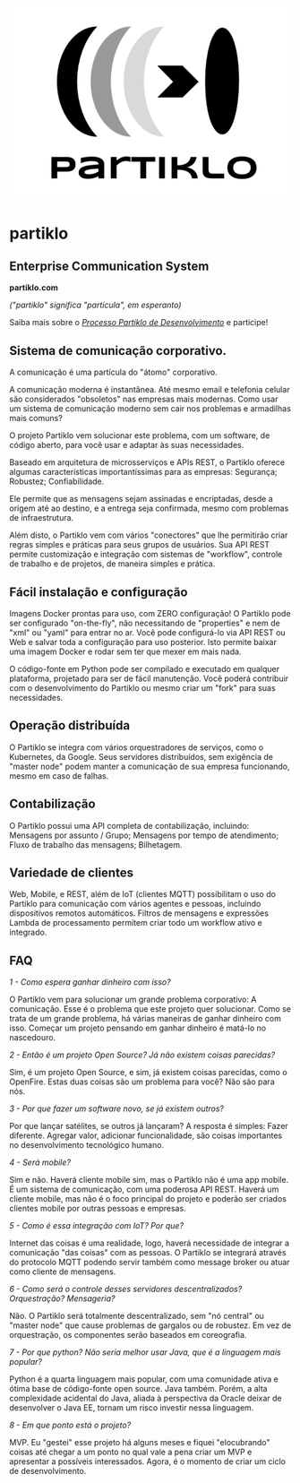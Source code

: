 !["logo"](/logo_Partiklo_fundo_branco.png)
# partiklo
## Enterprise Communication System

**partiklo.com**

*("partiklo" significa "partícula", em esperanto)*

Saiba mais sobre o [*Processo Partiklo de Desenvolvimento*](partiklo_process.md) e participe!

## Sistema de comunicação corporativo.

A comunicação é uma partícula do "átomo" corporativo.

A comunicação moderna é instantânea. Até mesmo email e telefonia celular são considerados "obsoletos" nas empresas mais modernas. Como usar um sistema de comunicação moderno sem cair nos problemas e armadilhas mais comuns? 

O projeto Partiklo vem solucionar este problema, com um software, de código aberto, para você usar e adaptar às suas necessidades. 

Baseado em arquitetura de microsserviços e APIs REST, o Partiklo oferece algumas características importantíssimas para as empresas: 
Segurança;
Robustez;
Confiabilidade.

Ele permite que as mensagens sejam assinadas e encriptadas, desde a origem até ao destino, e a entrega seja confirmada, mesmo com problemas de infraestrutura.

Além disto, o Partiklo vem com vários "conectores" que lhe permitirão criar regras simples e práticas para seus grupos de usuários. Sua API REST permite customização e integração com sistemas de "workflow", controle de trabalho e de projetos, de maneira simples e prática. 

## Fácil instalação e configuração

Imagens Docker prontas para uso, com ZERO configuração! O Partiklo pode ser configurado "on-the-fly", não necessitando de "properties" e nem de "xml" ou "yaml" para entrar no ar. Você pode configurá-lo via API REST ou Web e salvar toda a configuração para uso posterior. Isto permite baixar uma imagem Docker e rodar sem ter que mexer em mais nada.

O código-fonte em Python pode ser compilado e executado em qualquer plataforma, projetado para ser de fácil manutenção. Você poderá contribuir com o desenvolvimento do Partiklo ou mesmo criar um "fork" para suas necessidades.

## Operação distribuída

O Partiklo se integra com vários orquestradores de serviços, como o Kubernetes, da Google. Seus servidores distribuídos, sem exigência de "master node" podem manter a comunicação de sua empresa funcionando, mesmo em caso de falhas. 

## Contabilização

O Partiklo possui uma API completa de contabilização, incluindo: 
Mensagens por assunto / Grupo;
Mensagens por tempo de atendimento;
Fluxo de trabalho das mensagens;
Bilhetagem.


## Variedade de clientes

Web, Mobile, e REST, além de IoT (clientes MQTT) possibilitam o uso do Partiklo para comunicação com vários agentes e pessoas, incluindo dispositivos remotos automáticos. Filtros de mensagens e expressões Lambda de processamento permitem criar todo um workflow ativo e integrado.


## FAQ

*1 - Como espera ganhar dinheiro com isso?*

O Partiklo vem para solucionar um grande problema corporativo: A comunicação. Esse é o problema que este projeto quer solucionar. Como se trata de um grande problema, há várias maneiras de ganhar dinheiro com isso.
Começar um projeto pensando em ganhar dinheiro é matá-lo no nascedouro.

*2 - Então é um projeto Open Source? Já não existem coisas parecidas?*

Sim, é um projeto Open Source, e sim, já existem coisas parecidas, como o OpenFire. Estas duas coisas são um problema para você? Não são para nós.

*3 - Por que fazer um software novo, se já existem outros?*

Por que lançar satélites, se outros já lançaram? A resposta é simples: Fazer diferente. Agregar valor, adicionar funcionalidade, são coisas importantes no desenvolvimento tecnológico humano.

*4 - Será mobile?*

Sim e não. Haverá cliente mobile sim, mas o Partiklo não é uma app mobile. É um sistema de comunicação, com uma poderosa API REST. Haverá um cliente mobile, mas não é o foco principal do projeto e poderão ser criados clientes mobile por outras pessoas e empresas.

*5 - Como é essa integração com IoT? Por que?*

Internet das coisas é uma realidade, logo, haverá necessidade de integrar a comunicação "das coisas" com as pessoas. O Partiklo se integrará através do protocolo MQTT podendo servir também como message broker ou atuar como cliente de mensagens.

*6 - Como será o controle desses servidores descentralizados? Orquestração? Mensageria?*

Não. O Partiklo será totalmente descentralizado, sem "nó central" ou "master node" que cause problemas de gargalos ou de robustez. Em vez de orquestração, os componentes serão baseados em coreografia. 

*7 - Por que python? Não seria melhor usar Java, que é a linguagem mais popular?*

Python é a quarta linguagem mais popular, com uma comunidade ativa e ótima base de código-fonte open source. Java também. Porém, a alta complexidade acidental do Java, aliada à perspectiva da Oracle deixar de desenvolver o Java EE, tornam um risco investir nessa linguagem.

*8 - Em que ponto está o projeto?*

MVP. Eu "gestei" esse projeto há alguns meses e fiquei "elocubrando" coisas até chegar a um ponto no qual vale a pena criar um MVP e apresentar a possíveis interessados. Agora, é o momento de criar um ciclo de desenvolvimento. 





